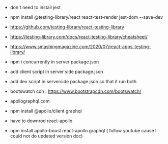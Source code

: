 - don't need to install jest
- npm install @testing-library/react react-test-render jest-dom --save-dev
- https://github.com/testing-library/react-testing-library

- https://testing-library.com/docs/react-testing-library/cheatsheet/

- https://www.smashingmagazine.com/2020/07/react-apps-testing-library/

- npm i concurrently in server package.json
- add client script in server side package.json
- add dev script in serverside package.json so that it run both
- bootswatch cdn : https://www.bootstrapcdn.com/bootswatch/

- apollographql.com

- npm install @apollo/client graphql

- have to downrod react-apollo

- npm install apollo-boost react-apollo graphql ( follow youtube cause I could not do updated version doc)
